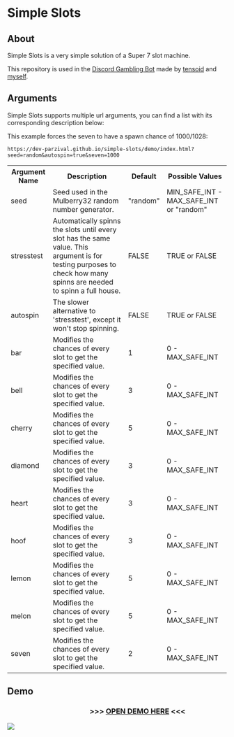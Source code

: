 <h1>Simple Slots</h1>

<h2>About</h2>
<p>Simple Slots is a very simple solution of a Super 7 slot machine.</p>
<p>This repository is used in the <a href="https://github.com/tensoid/gambling-bot">Discord Gambling Bot</a> made by <a href="https://github.com/tensoid">tensoid</a> and <a href="https://github.com/dev-parzival">myself</a>.</p>

<h2>Arguments</h2>
<p>Simple Slots supports multiple url arguments, you can find a list with its corresponding description below:</p>
<p>This example forces the seven to have a spawn chance of 1000/1028:</p>
<code>https://dev-parzival.github.io/simple-slots/demo/index.html?seed=random&autospin=true&seven=1000</code>

<table>
<tr>
    <th>Argument Name</th>
    <th>Description</th>
    <th>Default</th>
    <th>Possible Values</th>
</tr>
<tr>
    <td>seed</td>
    <td>Seed used in the Mulberry32 random number generator.</td>
    <td>"random"</td>
    <td>MIN_SAFE_INT - MAX_SAFE_INT or "random"</td>
</tr>
<tr>
    <td>stresstest</td>
    <td>Automatically spinns the slots until every slot has the same value. This argument is for testing purposes to check how many spinns are needed to spinn a full house.</td>
    <td>FALSE</td>
    <td>TRUE or FALSE</td>
</tr>
<tr>
    <td>autospin</td>
    <td>The slower alternative to 'stresstest', except it won't stop spinning.</td>
    <td>FALSE</td>
    <td>TRUE or FALSE</td>
</tr>
<tr>
    <td>bar</td>
    <td>Modifies the chances of every slot to get the specified value.</td>
    <td>1</td>
    <td>0 - MAX_SAFE_INT</td>
</tr>
<tr>
    <td>bell</td>
    <td>Modifies the chances of every slot to get the specified value.</td>
    <td>3</td>
    <td>0 - MAX_SAFE_INT</td>
</tr>
<tr>
    <td>cherry</td>
    <td>Modifies the chances of every slot to get the specified value.</td>
    <td>5</td>
    <td>0 - MAX_SAFE_INT</td>
</tr>
<tr>
    <td>diamond</td>
    <td>Modifies the chances of every slot to get the specified value.</td>
    <td>3</td>
    <td>0 - MAX_SAFE_INT</td>
</tr>
<tr>
    <td>heart</td>
    <td>Modifies the chances of every slot to get the specified value.</td>
    <td>3</td>
    <td>0 - MAX_SAFE_INT</td>
</tr>
<tr>
    <td>hoof</td>
    <td>Modifies the chances of every slot to get the specified value.</td>
    <td>3</td>
    <td>0 - MAX_SAFE_INT</td>
</tr>
<tr>
    <td>lemon</td>
    <td>Modifies the chances of every slot to get the specified value.</td>
    <td>5</td>
    <td>0 - MAX_SAFE_INT</td>
</tr>
<tr>
    <td>melon</td>
    <td>Modifies the chances of every slot to get the specified value.</td>
    <td>5</td>
    <td>0 - MAX_SAFE_INT</td>
</tr>
<tr>
    <td>seven</td>
    <td>Modifies the chances of every slot to get the specified value.</td>
    <td>2</td>
    <td>0 - MAX_SAFE_INT</td>
</tr>
</table>

<h2>Demo</h2>

<h3 style="margin-left:50%;transform:translateX(-25%);"> >>> <a href="https://dev-parzival.github.io/simple-slots/demo/index.html">OPEN DEMO HERE</a> <<< </h3>

<img src="https://dev-parzival.github.io/simple-slots/docs/demo.gif">
